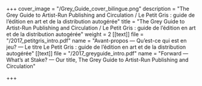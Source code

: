 +++
cover_image = "/Grey_Guide_cover_bilingue.png"
description = "The Grey Guide to Artist-Run Publishing and Circulation / Le Petit Gris : guide de l’édition en art et de la distribution autogérée"
title = "The Grey Guide to Artist-Run Publishing and Circulation / Le Petit Gris : guide de l’édition en art et de la distribution autogérée"
weight = 2
[[text]]
file = "/2017_petitgris_intro.pdf"
name = "Avant-propos — Qu’est-ce qui est en jeu? — Le titre Le Petit Gris : guide de l’édition en art et de la distribution autogérée"
[[text]]
file = "/2017_greyguide_intro.pdf"
name = "Forward — What’s at Stake? — Our title, The Grey Guide to Artist-Run Publishing and Circulation"

+++
